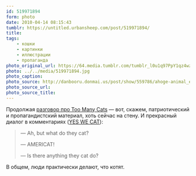 ```yaml
---
id: 519971894
form: photo
date: 2010-04-14 08:15:43
tumblr: https://untitled.urbansheep.com/post/519971894/
title:
tags:
    - кошки
    - картинки
    - иллюстрации
    - пропаганда
photo_original_url: https://64.media.tumblr.com/tumblr_l0u1q97PpY1qz4wzio1_640.jpg
photo: ../../media/519971894.jpg
photo_caption:
photo_source: http://danbooru.donmai.us/post/show/559786/ahoge-animal_ears-black_eyes-black_hair-blush_stic
photo_source_url:
photo_source_title:
---
```


<p>Продолжая <a href="http://untitled.urbansheep.ru/post/518309589/danbooru">разговор про Too Many Cats</a> — вот, скажем, патриотический и пропагандистский материал, хоть сейчас на стену. И прекрасный диалог в комментариях (<a href="http://danbooru.donmai.us/post/show/559786/ahoge-animal_ears-black_eyes-black_hair-blush_stic">YES WE CAT</a>):</p>

<blockquote><p>—&nbsp;Ah, but what do they cat?</p>
<p>—&nbsp;AMERICAT!</p>
<p>—&nbsp;Is there anything they cat do?</p></blockquote>

<p>В общем, люди практически делают, что котят.</p>
